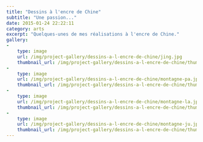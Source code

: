 ```yaml
---
title: "Dessins à l'encre de Chine"
subtitle: "Une passion..."
date: 2015-01-24 22:22:11
category: arts
excerpt: "Quelques-unes de mes réalisations à l'encre de Chine."
gallery:
-
    type: image
    url: /img/project-gallery/dessins-a-l-encre-de-chine/jing.jpg
    thumbnail_url: /img/project-gallery/dessins-a-l-encre-de-chine/thumbnails/jing.jpg
-
    type: image
    url: /img/project-gallery/dessins-a-l-encre-de-chine/montagne-pa.jpg
    thumbnail_url: /img/project-gallery/dessins-a-l-encre-de-chine/thumbnails/montagne-pa.jpg
-
    type: image
    url: /img/project-gallery/dessins-a-l-encre-de-chine/montagne-la.jpg
    thumbnail_url: /img/project-gallery/dessins-a-l-encre-de-chine/thumbnails/montagne-la.jpg
-
    type: image
    url: /img/project-gallery/dessins-a-l-encre-de-chine/montagne-ju.jpg
    thumbnail_url: /img/project-gallery/dessins-a-l-encre-de-chine/thumbnails/montagne-ju.jpg
---
```

